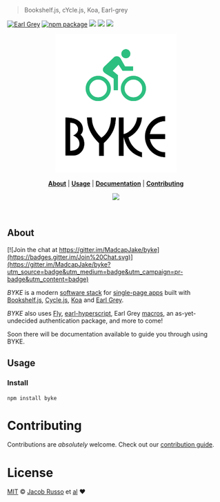 > Bookshelf.js, cYcle.js, Koa, Earl-grey

[![Earl Grey][earl-grey-badge]][earl-grey-link]
[![npm package][npm-ver-link]][github-releases]
[![][dl-badge]][npm-pkg-link]
[![][travis-logo]][travis]
![][mit-badge]


<p align="center">
  <a href="http://github.com/madcapjake/byke">
    <img width=280px  src="https://raw.githubusercontent.com/MadcapJake/byke/master/assets/byke-logo.png">
  </a>
</p>


<p align="center">
  <b><a href="#about">About</a></b>
  |
  <b><a href="#usage">Usage</a></b>
  |
  <b><a href="/docs/README.md">Documentation</a></b>
  |
  <b><a href="#contributing">Contributing</a></b>

  <p align="center">
    <a href="https://gitter.im/madcapjake/byke?utm_source=badge&utm_medium=badge&utm_campaign=pr-badge&utm_content=badge">
      <img src="https://badges.gitter.im/Join%20Chat.svg">
    </a>
  </p>
</p>

<br>

## About

[![Join the chat at https://gitter.im/MadcapJake/byke](https://badges.gitter.im/Join%20Chat.svg)](https://gitter.im/MadcapJake/byke?utm_source=badge&utm_medium=badge&utm_campaign=pr-badge&utm_content=badge)

_BYKE_ is a modern [software stack](https://en.wikipedia.org/wiki/Solution_stack) for [single-page apps](https://en.wikipedia.org/wiki/Single-page_application) built with [Bookshelf.js](http://bookshelfjs.org/), [Cycle.js](http://cycle.js.org/), [Koa](http://koajs.com/) and [Earl Grey](https://breuleux.github.io/earl-grey).

_BYKE_ also uses [Fly](https://github.com/flyjs/fly), [earl-hyperscript](https://github.com/MadcapJake/earl-hyperscript), Earl Grey [macros](https://breuleux.github.io/earl-grey/doc.html#macros), an as-yet-undecided authentication package, and more to come!

Soon there will be documentation available to guide you through using BYKE.

## Usage
### Install

```
npm install byke
```

# Contributing

Contributions are _absolutely_ welcome. Check out our [contribution guide](/CONTRIBUTING.md).

# License

[MIT](http://opensource.org/licenses/MIT) © [Jacob Russo][Author] et [al][contributors]
:heart:


[author]: http://madcapjake.com
[earl-grey-badge]: https://img.shields.io/badge/Earl-Grey-lightgrey.svg?style=flat-square
[earl-grey-link]:  https://breuleux.github.io/earl-grey/
[mit-badge]: https://img.shields.io/badge/license-MIT-444444.svg?style=flat-square
[github-releases]: https://github.com/MadcapJake/byke/releases
[npm-pkg-link]: https://www.npmjs.org/package/byke
[npm-ver-link]: https://img.shields.io/npm/v/byke.svg?style=flat-square
[dl-badge]: http://img.shields.io/npm/dm/byke.svg?style=flat-square
[travis-logo]: http://img.shields.io/travis/madcapjake/byke.svg?style=flat-square
[travis]: https://travis-ci.org/madcapjake/byke
[contributors]: https://github.com/madcapjake/byke/graphs/contributors
